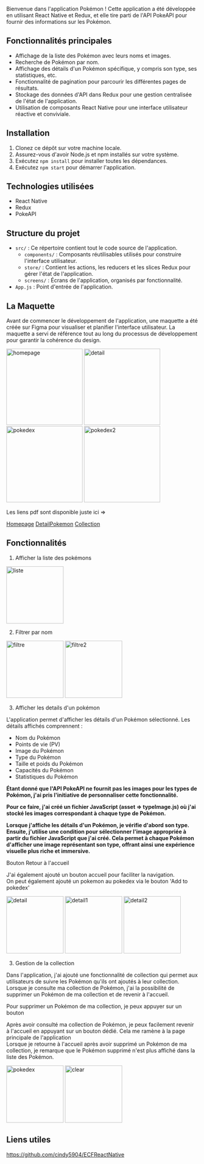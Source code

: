 Bienvenue dans l'application Pokémon ! Cette application a été développée en utilisant React Native et Redux, et elle tire parti de l'API PokeAPI pour fournir des informations sur les Pokémon.

## Fonctionnalités principales

- Affichage de la liste des Pokémon avec leurs noms et images.
- Recherche de Pokémon par nom.
- Affichage des détails d'un Pokémon spécifique, y compris son type, ses statistiques, etc.
- Fonctionnalité de pagination pour parcourir les différentes pages de résultats.
- Stockage des données d'API dans Redux pour une gestion centralisée de l'état de l'application.
- Utilisation de composants React Native pour une interface utilisateur réactive et conviviale.

## Installation

1. Clonez ce dépôt sur votre machine locale.
2. Assurez-vous d'avoir Node.js et npm installés sur votre système.
3. Exécutez `npm install` pour installer toutes les dépendances.
4. Exécutez `npm start` pour démarrer l'application.

## Technologies utilisées

- React Native
- Redux
- PokeAPI

## Structure du projet

- `src/` : Ce répertoire contient tout le code source de l'application.
  - `components/` : Composants réutilisables utilisés pour construire l'interface utilisateur.
  - `store/` : Contient les actions, les reducers et les slices Redux pour gérer l'état de l'application.
  - `screens/` : Écrans de l'application, organisés par fonctionnalité.
- `App.js` : Point d'entrée de l'application.

## La Maquette

Avant de commencer le développement de l'application, une maquette a été créée sur Figma pour visualiser et planifier l'interface utilisateur. La maquette a servi de référence tout au long du processus de développement pour garantir la cohérence du design.

<img src="./Figma/HomePage.png" alt="homepage" width="200">

<img src="./Figma/DetailPokemon.png" alt="detail" width="200">

<img src="./Figma/Pokede1.png" alt="pokedex" width="200">

<img src="./Figma/Pokedex2.png" alt="pokedex2" width="200">



Les liens pdf sont disponible juste ici =>

[Homepage](./Figma/HomePage.pdf)
[DetailPokemon](./Figma/DetailPokemon.pdf)
[Collection](./Figma/Pokedex.pdf)

## Fonctionnalités

1. Afficher la liste des pokémons

<img src="./screensApplication/liste.png" alt="liste" width="150">


2. Filtrer par nom 

<img src="./screensApplication/filtre.png" alt="filtre" width="150">
<img src="./screensApplication/filtre2.png" alt="filtre2" width="150">



3. Afficher les details d'un pokémon

L'application permet d'afficher les détails d'un Pokémon sélectionné. Les détails affichés comprennent :
- Nom du Pokémon
- Points de vie (PV)
- Image du Pokémon
- Type du Pokémon
- Taille et poids du Pokémon
- Capacités du Pokémon
- Statistiques du Pokémon

**Étant donné que l'API PokeAPI ne fournit pas les images pour les types de Pokémon, j'ai pris l'initiative de personnaliser cette fonctionnalité.** 

**Pour ce faire, j'ai créé un fichier JavaScript (asset => typeImage.js) où j'ai stocké les images correspondant à chaque type de Pokémon.**

**Lorsque j'affiche les détails d'un Pokémon, je vérifie d'abord son type. Ensuite, j'utilise une condition pour sélectionner l'image appropriée à partir du fichier JavaScript que j'ai créé. Cela permet à chaque Pokémon d'afficher une image représentant son type, offrant ainsi une expérience visuelle plus riche et immersive.**

  Bouton Retour à l'accueil

J'ai également ajouté un bouton accueil pour faciliter la navigation.  
On peut également ajouté un pokemon au pokedex via le bouton 'Add to pokedex'

<img src="./screensApplication/details1.png" alt="detail" width="150">
<img src="./screensApplication/details.png" alt="detail1" width="150">
<img src="./screensApplication/details2.png" alt="detail2" width="150">


3.  Gestion de la collection

Dans l'application, j'ai ajouté une fonctionnalité de collection qui permet aux utilisateurs de suivre les Pokémon qu'ils ont ajoutés à leur collection. Lorsque je consulte ma collection de Pokémon, j'ai la possibilité de supprimer un Pokémon de ma collection et de revenir à l'accueil.


Pour supprimer un Pokémon de ma collection, je peux appuyer sur un bouton

Après avoir consulté ma collection de Pokémon, je peux facilement revenir à l'accueil en appuyant sur un bouton dédié. Cela me ramène à la page principale de l'application  
Lorsque je retourne à l'accueil après avoir supprimé un Pokémon de ma collection, je remarque que le Pokémon supprimé n'est plus affiché dans la liste des Pokémon. 


<img src="./screensApplication/collection.png" alt="pokedex" width="150">
<img src="./screensApplication/clear.png" alt="clear" width="150">


## Liens utiles

https://github.com/cindy5904/ECFReactNative





















